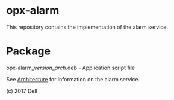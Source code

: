 # opx-alarm
This repository contains the implementation of the alarm service.
  
# Package
opx-alarm\_*version*\_*arch*.deb - Application script file  
  
See [Architecture](https://github.com/open-switch/opx-docs/wiki/Architecture) for information on the alarm service.  
  
(c) 2017 Dell  
